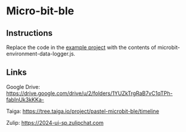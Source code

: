 ﻿# Micro-bit-ble

## Instructions

Replace the code in the [example project](https://makecode.microbit.org/_TDy4WzCU3iJM) with the contents of microbit-environment-data-logger.js.

## Links

Google Drive: https://drive.google.com/drive/u/2/folders/1YUZkTrgRaB7vC1qTPh-fabInUk3kKKa-

Taiga: https://tree.taiga.io/project/pastel-microbit-ble/timeline

Zulip: https://2024-ui-sp.zulipchat.com
